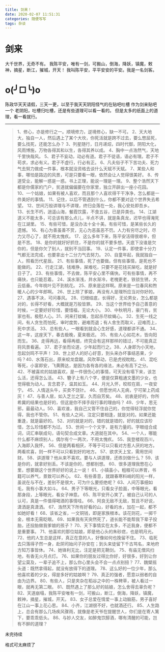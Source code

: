 ```yaml
---
title: 剑来！
date: 2020-02-07 11:51:31
categories: 随便写写
tags: 杂谈
---
```


# 剑来

大千世界，无奇不有。
我陈平安，唯有一剑，可搬山，倒海，降妖，镇魔，敕神，摘星，断江，摧城，开天！
我叫陈平安，平平安安的平安。我是一名剑客。
<!-- more -->

# o(╯□╰)o
陈政华天天请假，三天一更，以至于我天天阴阳怪气的在贴吧吐槽
作为剑来贴吧一个 老阴阳，吐槽归吐槽，还是有些道理可以看一看的。
但是太多的纸面上的道理，看一看就行。

*******

> 1、修心，亦是修行之一。顺境修力，逆境修心，缺一不可。
> 2、天大地大，独自一人，然后遇上了某个大坎，你死活就是跨不过去，要么憋屈死，要么找死，还能怎么办？
> 3、列星随行，日月递炤，四时代御，阴阳大化，风雨博施，万物各得其和以生，各得其养以成。
> 4、胸中一点浩然气，天地千里快哉风。
> 5、君子不妄动，动必有道。君子不徒语，语必有理。君子不苟求，求必有义。君子不虚行，行必有正。
> 6、凡夫俗子不下苦功夫、死力气去努力做成一件事，根本就没资格去谈什么天赋不天赋。
> 7、某些人和事，哪怕是路边的风景，可是只要看一眼，依然会让人觉得很美好。
> 8、传道受业，能解一惑是一惑。书上正理，能说一理是一理。
> 9、整个浩然天下都是你儒家的门户，贫道就偏偏要在你家里，独立开辟出一座小花园。
> 10、一个姑娘，如果有被人喜欢，而且那个人喜欢得干干净净，怎么都是一件美好的事情。
> 11、记住，以后不管遇到什么，你都不要对这个世界失去希望。
> 12、世间万般讲理与不讲理，终归会落在一处，我心安处即吾乡。
> 13、长生不朽，逍遥山海，餐霞饮露，不食五谷，已是异类也。
> 14、江湖道义不能太多，可总该有那么点儿，半点不讲，就是条真龙，迟早也得淹死在江湖里。
> 15、有些可惜，是没办法十全十美。有些可惜，是某些长久的遗憾。
> 16、有心为善虽善不赏，无心为恶虽恶不罚。人力有穷尽之时，尽力又尽心了，就不用太愧疚。
> 17、这么多年下来，陈平安活得很艰辛，但是不苦。
> 18、是你的就好好抓住，不是你的就不要多想。天底下没谁是欠你的，但是你欠了别人，就别不当回事。
> 19、认定一件事，即使拿十分力气都无法完成，也要拿出十二分力气去努力。
> 20、自童年起，我就独自一人，照看历代星辰。
> 21、有些事情，死了也要做。但有些事情，是死也不能做的。
> 22、行走江湖，钱难挣，屎难吃，只要不是花钱买屎吃，就是好日子了。
> 23、有些事情，不去做，陈平安心里不痛快。可有些事情，再不痛快，也只能忍着。
> 24、溪水渐浅，井水渐冷，老槐更老，铁锁生锈，大云低垂。今年桃叶见不到桃花。
> 25、原来是这样啊。原来是一位春风和煦暖人心的少年郎啊。
> 26、世上除了爹娘，再没有人是理所应当对你好的。
> 27、遇事不决，可问春风。
> 28、归根结底，长得好，无论男女，怎么都是对的，长得不好看，大概就是万般皆罪。
> 29、当这个世界给予自己善意的时候，一定要好好珍惜，要惜福，无论大小。
> 30、中秋明月，豪门有，贫家也有。极慰人心。31、闲来打蚊蝇，忽起杀尽蚊蝇心。
> 32、生死一线之间，有人贪生而怕死，审时度势，避难而退；有人舍生而取义，迎难而上，死中求活。
> 33、总有些人，一眼看到就会心生好感，道理都讲不通。
> 34、这一年，这座天下，春去极晚，夏来极迟。
> 35、有些人心如花木，皆向阳而生。
> 36、走得再远，看得再细，终究会有这样那样的错过，不可能真正将风景看遍。
> 37、君子坐而论道，少年起而行之。38、人身即为小天地，忽起剑鸣不平声！
> 39、世上好人的好心好意，到头来办坏事结恶果，少吗？40、水落石出，原来蛟龙盘踞。风吹草动，已是虎视眈眈。
> 41、混吃等死，小富即安，飞黄腾达，是因为各有各的缘法，未必有高下之分。
> 42、不被喜欢的姑娘喜欢，是一件很伤心的事情，可天没有塌下来，该怎么活，还得怎么活。
> 43、簪子上有八个字，便是仅算粗通文墨的少女，也觉得极为动人。言念君子，温其如玉。
> 44、月光入怀，皎皎在肩，一夜安宁。
> 45、人情送头牛，买卖不饶针。
> 46、但愿世间人无病，宁可架上药成灰！
> 47、与善人居，如入芝兰之室，久而自芳矣。
> 48、初衷是好的，你所希冀的结果也是好的，但这是你不择手段行事的理由吗？
> 49、少年，思无邪，最最动人。50、喜欢谁，我自己又管不住自己的，你觉得轻浮就你觉得，我也不管你。
> 51、有些人之间，注定只要相逢，就是对的。如果还能重逢，就是最好的。
> 52、对的就是对的，错的就是错的，好的就应该珍惜，怎么珍惜都不为过。
> 53、世间一个个文字，是有力量的。字眼组合成词，词汇串联成句，语句契合成文章。大道就在其中。
> 54、一个人，哪能什么都不麻烦别人，偶尔有个一两次，不用太愧疚。
> 55、我登楼观百川，入海即入我怀。
> 56、但是两看相厌，不等于可以只看对方惹人厌的地方。两看欢喜，则一样不可以只看到好的地方。
> 57、欲求天上宝，需用世间财。
> 58、讲道理？他从来不喜欢。要与人讲道理，还练剑做什么？
> 59、该是你的，就拿好别丢。不该是你的，想都别想。
> 60、很多道理我憋在心里，想要跟这个世界好好的说上一说！
> 61、小镇虽小，粗粮可以养胃，书籍可以养气，景致可以养心。
> 62、有些善意，就跟春寒料峭的阳光一样，虽说在与不在，差别不是很大，可为什么要拒绝呢？
> 63、人间万事细如毛，我有小事大如斗。
> 64、男子下等眼光，只看女子脸面，中等眼光，看那身段，上等眼光，看女子神意。
> 65、陈平安开心笑了。被自己认可的人认可，真是一件值得喝酒的事情哇。
> 66、阿良无敌不无敌，暂且不好说，潇洒是真潇洒。
> 67、浩然天下所有好看的山，好看的水，加在一起，都不如她好看！
> 68、该省之省，一文铜钱，即是家族根本。该花则花，一掷千金，根本无需眨眼。
> 69、如果我有天突然死了，道长能不能帮我下辈子投胎，还投胎做我爹娘的孩子？
> 70、天下事情实在太多，不近我身，便都不是重要事。
> 71、他喜欢的那位姑娘，即是他心头的朱砂痣，也是明月光。
> 72、他的人生总是这样，真正在意的人，好像如何也挽留不住。
> 73、临死去只落得孑然一身，赴阴司始问子孙安在；到头来徒留下千古骂名，来地府方知万事皆休。
> 74、她锋利无比，注定是把无鞘剑。
> 75、有庙无僧风扫地，有香无火月点灯。
> 76、如果你的朋友过得比你好，好很多，好到让你望尘莫及，一辈子追不上，那么你心里头会不会一点点别扭？
> 77、魏檗摇头道：既然拿得起，就没有放得下的道理。
> 78、这么好的一位少年，那么他喜欢着的少女，得是多好的姑娘啊？
> 79、真正的强者，愿意以弱者的自由为边界。
> 80、有些人，只是夹杂在稻谷之中的一株稗草，被人看过一眼，就再无第二眼。
> 81、既然遇上了那么好的姑娘，怎么舍得去辜负呢？
> 82、天道崩塌，我陈平安唯有一剑，可搬山，断江，倒海，降妖，镇魔，敕神，摘星，摧城，开天。
> 83、女子总爱在情爱一事上动脑筋，男子喜好在江山一事上花心思。
> 84、小齐，江湖很不好，也就酒还行。
> 85、人生路上，总会有那么几场疾风骤雨，就像是老天爷在提醒世人，你们是在寄人篱下，要乖乖低头。
> 86、与妙人交友，如醉鬼饮醇酒，哪有清醒的可能，岂有不醉的道理？


未完待续

格式可太麻烦了
